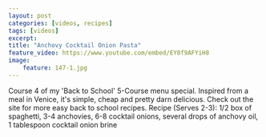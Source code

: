```yaml
---
layout: post
categories: [videos, recipes]
tags: [videos]
excerpt: 
title: "Anchovy Cocktail Onion Pasta"
feature_video: https://www.youtube.com/embed/EY0f9AFYiH8
image:
    feature: 147-1.jpg
---
```


Course 4 of my 'Back to School' 5-Course menu special. Inspired from a meal in Venice, it's simple, cheap and pretty darn delicious. Check out the site for more easy back to school recipes.  Recipe (Serves 2-3): 1/2 box of spaghetti, 3-4 anchovies, 6-8 cocktail onions, several drops of anchovy oil, 1 tablespoon cocktail onion brine
